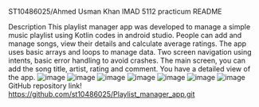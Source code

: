 ST10486025/Ahmed Usman Khan
IMAD 5112 practicum
README

Description
This playlist manager app was developed to manage a simple music playlist using Kotlin codes in android studio. People can add and manage songs, view their details and calculate average ratings.
The app uses basic arrays and loops to manage data. Two screen navigation using intents, basic error handling to avoid crashes.
The main screen, you can add the song title, artist, rating and comment. You have a detailed view of the app.
![image](https://github.com/user-attachments/assets/8d46b694-9e9c-4977-b724-244e4cf625dc)
![image](https://github.com/user-attachments/assets/ff1c5975-1a36-47ac-b91f-ce236a95f5a9)
![image](https://github.com/user-attachments/assets/7eb4ccd2-3d0f-47d8-87bd-737d757fc182)
![image](https://github.com/user-attachments/assets/379d0b95-d32c-45f6-b345-ccc4eeca21a6)
![image](https://github.com/user-attachments/assets/08c83cc3-e172-47fc-9617-6b790d35d506)
![image](https://github.com/user-attachments/assets/89522bf6-0537-4d75-a560-e7a415aea7b1)
![image](https://github.com/user-attachments/assets/735ded57-1615-47ec-852c-e1c55513767e)
GitHub repository link!
https://github.com/st10486025/Playlist_manager_app.git

